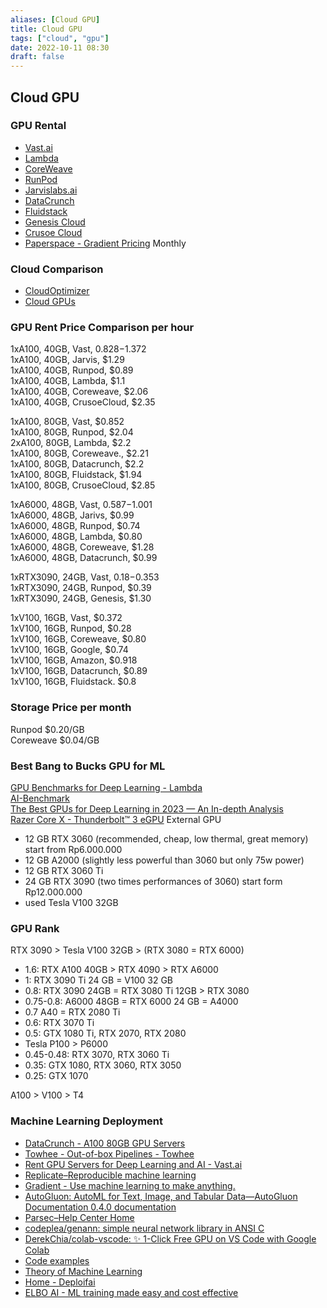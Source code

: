 ```yaml
---
aliases: [Cloud GPU]
title: Cloud GPU
tags: ["cloud", "gpu"]
date: 2022-10-11 08:30
draft: false
---
```


## Cloud GPU

### GPU Rental

* [Vast.ai](https://console.vast.ai/create)
* [Lambda](https://lambdalabs.com/service/gpu-cloud)
* [CoreWeave](https://coreweave.com/gpu-cloud-pricing)
* [RunPod](https://www.runpod.io/gpu-instance/pricing)
* [Jarvislabs.ai](https://jarvislabs.ai/pricing/#nvidia-ampere-gpu)
* [DataCrunch](https://datacrunch.io/)
* [Fluidstack](https://console2.fluidstack.io/deploy)
* [Genesis Cloud](https://www.genesiscloud.com/pricing)
* [Crusoe Cloud](https://crusoecloud.com/pricing/)
* [Paperspace - Gradient Pricing](https://www.paperspace.com/gradient/pricing) Monthly

### Cloud Comparison

* [CloudOptimizer](https://cloudoptimizer.io/)
* [Cloud GPUs](https://cloud-gpus.com/)

### GPU Rent Price Comparison per hour

1xA100, 40GB, Vast, $0.828-$1.372  
1xA100, 40GB, Jarvis, $1.29  
1xA100, 40GB, Runpod, $0.89  
1xA100, 40GB, Lambda, $1.1  
1xA100, 40GB, Coreweave, $2.06  
1xA100, 40GB, CrusoeCloud, $2.35

1xA100, 80GB, Vast, $0.852  
1xA100, 80GB, Runpod, $2.04  
2xA100, 80GB, Lambda, $2.2  
1xA100, 80GB, Coreweave., $2.21  
1xA100, 80GB, Datacrunch, $2.2  
1xA100, 80GB, Fluidstack, $1.94  
1xA100, 80GB, CrusoeCloud, $2.85

1xA6000, 48GB, Vast, $0.587-$1.001  
1xA6000, 48GB, Jarivs, $0.99  
1xA6000, 48GB, Runpod, $0.74  
1xA6000, 48GB, Lambda, $0.80  
1xA6000, 48GB, Coreweave, $1.28  
1xA6000, 48GB, Datacrunch, $0.99

1xRTX3090, 24GB, Vast, $0.18-$0.353  
1xRTX3090, 24GB, Runpod, $0.39  
1xRTX3090, 24GB, Genesis, $1.30

1xV100, 16GB, Vast, $0.372  
1xV100, 16GB, Runpod, $0.28  
1xV100, 16GB, Coreweave, $0.80  
1xV100, 16GB, Google, $0.74  
1xV100, 16GB, Amazon, $0.918  
1xV100, 16GB, Datacrunch, $0.89  
1xV100, 16GB, Fluidstack. $0.8

### Storage Price per month

Runpod $0.20/GB  
Coreweave $0.04/GB

### Best Bang to Bucks GPU for ML

[GPU Benchmarks for Deep Learning - Lambda](https://lambdalabs.com/gpu-benchmarks)  
[AI-Benchmark](https://ai-benchmark.com/ranking_deeplearning)  
[The Best GPUs for Deep Learning in 2023 — An In-depth Analysis](https://timdettmers.com/2023/01/16/which-gpu-for-deep-learning/)  
[Razer Core X - Thunderbolt™ 3 eGPU](https://www.razer.com/gaming-egpus/razer-core-x) External GPU

* 12 GB RTX 3060 (recommended, cheap, low thermal, great memory) start from Rp6.000.000
* 12 GB A2000 (slightly less powerful than 3060 but only 75w power)
* 12 GB RTX 3060 Ti
* 24 GB RTX 3090 (two times performances of 3060) start form Rp12.000.000
* used Tesla V100 32GB

### GPU Rank

RTX 3090 > Tesla V100 32GB > (RTX 3080 = RTX 6000)

* 1.6: RTX A100 40GB > RTX 4090 > RTX A6000
* 1: RTX 3090 Ti 24 GB = V100 32 GB
* 0.8: RTX 3090 24GB = RTX 3080 Ti 12GB > RTX 3080
* 0.75-0.8: A6000 48GB = RTX 6000 24 GB = A4000
* 0.7 A40 = RTX 2080 Ti
* 0.6: RTX 3070 Ti
* 0.5: GTX 1080 Ti, RTX 2070, RTX 2080
* Tesla P100 > P6000
* 0.45-0.48: RTX 3070, RTX 3060 Ti
* 0.35: GTX 1080, RTX 3060, RTX 3050
* 0.25: GTX 1070

A100 > V100 > T4

### Machine Learning Deployment

* [DataCrunch - A100 80GB GPU Servers](https://datacrunch.io/)
* [Towhee - Out-of-box Pipelines - Towhee](https://towhee.io/pipelines?limit=30&page=1)
* [Rent GPU Servers for Deep Learning and AI - Vast.ai](https://vast.ai/)
* [Replicate–Reproducible machine learning](https://replicate.com/)
* [Gradient - Use machine learning to make anything.](https://gradient.run/)
* [AutoGluon: AutoML for Text, Image, and Tabular Data—AutoGluon Documentation 0.4.0 documentation](https://auto.gluon.ai/stable/index.html)
* [Parsec–Help Center Home](https://support.paperspace.com/hc/en-us/articles/115002289833-Parsec)
* [codeplea/genann: simple neural network library in ANSI C](https://github.com/codeplea/genann)
* [DerekChia/colab-vscode: ✨ 1-Click Free GPU on VS Code with Google Colab](https://github.com/DerekChia/colab-vscode)
* [Code examples](https://keras.io/examples/)
* [Theory of Machine Learning](https://www.tml.cs.uni-tuebingen.de/teaching/2020_maths_for_ml/)
* [Home - Deploifai](https://deploif.ai/)
* [ELBO AI - ML training made easy and cost effective](https://www.elbo.ai/)
